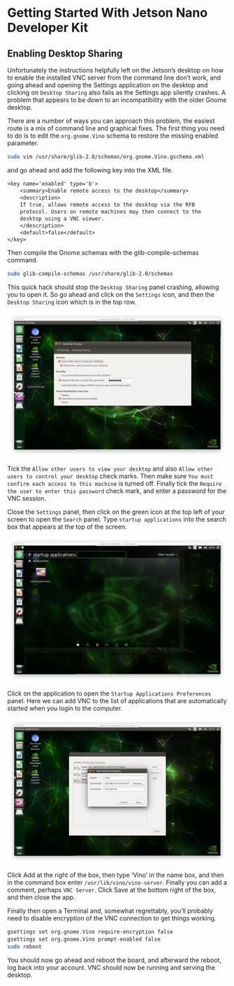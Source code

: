 # Getting Started With Jetson Nano Developer Kit

## Enabling Desktop Sharing

Unfortunately the instructions helpfully left on the Jetson’s desktop on how to enable the installed VNC server from the command line don’t work, and going ahead and opening the Settings application on the desktop and clicking on `Desktop Sharing` also fails as the Settings app silently crashes. A problem that appears to be down to an incompatibility with the older Gnome desktop.

There are a number of ways you can approach this problem, the easiest route is a mix of command line and graphical fixes. The first thing you need to do is to edit the `org.gnome.Vino` schema to restore the missing enabled parameter.

```sh
sudo vim /usr/share/glib-2.0/schemas/org.gnome.Vino.gschema.xml
```

and go ahead and add the following key into the XML file.

```
<key name='enabled' type='b'>
    <summary>Enable remote access to the desktop</summary>
    <description>
    If true, allows remote access to the desktop via the RFB
    protocol. Users on remote machines may then connect to the
    desktop using a VNC viewer.
    </description>
    <default>false</default>
</key>
```

Then compile the Gnome schemas with the glib-compile-schemas command.

```sh
sudo glib-compile-schemas /usr/share/glib-2.0/schemas
```

This quick hack should stop the `Desktop Sharing` panel crashing, allowing you to open it. So go ahead and click on the `Settings` icon, and then the `Desktop Sharing` icon which is in the top row.

<p align=center>
    <img src=images/desktop_sharing.png>
</p>

Tick the `Allow other users to view your desktop` and also `Allow other users to control your desktop` check marks. Then make sure `You must confirm each access to this machine` is turned off. Finally tick the `Require the user to enter this password` check mark, and enter a password for the VNC session.

Close the `Settings` panel, then click on the green icon at the top left of your screen to open the `Search` panel. Type `startup applications` into the search box that appears at the top of the screen.

<p align=center>
    <img src=images/startup_applications.png>
</p>

Click on the application to open the `Startup Applications Preferences` panel. Here we can add VNC to the list of applications that are automatically started when you login to the computer.

<p align=center>
    <img src=images/edit_startup_programs.png>
</p>

Click Add at the right of the box, then type ‘Vino’ in the name box, and then in the command box enter `/usr/lib/vino/vino-server`. Finally you can add a comment, perhaps `VNC Server`. Click Save at the bottom right of the box, and then close the app.

Finally then open a Terminal and, somewhat regrettably, you’ll probably need to disable encryption of the VNC connection to get things working.

```sh
gsettings set org.gnome.Vino require-encryption false
gsettings set org.gnome.Vino prompt-enabled false
sudo reboot
```

You should now go ahead and reboot the board, and afterward the reboot, log back into your account. VNC should now be running and serving the desktop.
